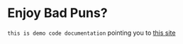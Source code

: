# Enjoy Bad Puns?

`this is demo code documentation` pointing you to [this site](http://gavinmcdermott.github.io/puns/)
